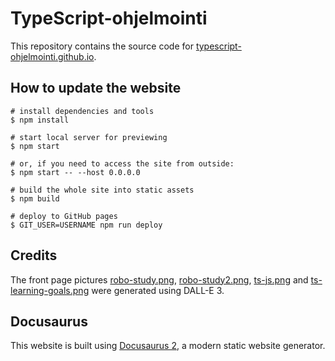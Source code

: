 # TypeScript-ohjelmointi

This repository contains the source code for [typescript-ohjelmointi.github.io](https://typescript-ohjelmointi.github.io).

## How to update the website

```
# install dependencies and tools
$ npm install

# start local server for previewing
$ npm start

# or, if you need to access the site from outside:
$ npm start -- --host 0.0.0.0

# build the whole site into static assets
$ npm build

# deploy to GitHub pages
$ GIT_USER=USERNAME npm run deploy
```

## Credits

The front page pictures [robo-study.png](./static/img/robo-study.png), [robo-study2.png](./static/img/robo-study2.png), [ts-js.png](./static/img/ts-js.png) and [ts-learning-goals.png](./static/img/ts-learning-goals.png) were generated using DALL-E 3.


## Docusaurus

This website is built using [Docusaurus 2](https://docusaurus.io/), a modern static website generator.
